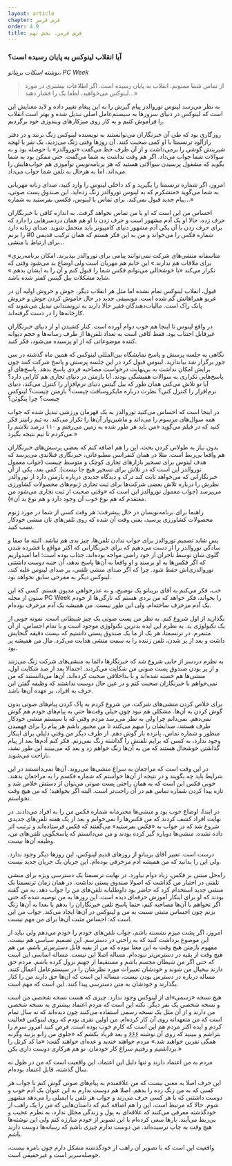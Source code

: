 ```yaml
---
layout: article
chapter: فرش قرمز
order: 4.9
title: فرش قرمز، بخش نهم
---
```



### آیا انقلاب لینوکس به پایان رسیده است؟
*نوشته اسکات بریناتو، PC Week*

<blockquote >از تماس شما ممنونم. انقلاب به پایان رسیده است. اگر اطلاعات بیشتری در مورد لینوکس می‌خواهید، لطفا یک را فشار دهید...»</blockquote >

<div class="journal inside">

به نظر می‌رسد لینوس توروالدز پیام گیرش را به این پیغام تغییر داده و لابد معنایش این است که لینوکس در دنیای سرورها به سیستم‌عامل اصلی تبدیل شده  و بهتر است انقلاب را فراموش کنیم و به کار روی میزکارهای ویندوزی خود برگردیم. 

روزگاری بود که طی آن خبرنگاران می‌توانستند به نویسنده لینوکس زنگ بزنند و در دفتر رازآلود ترنسمتا با او کمی صحبت کنند. آن روزها وقتی زنگ می‌زدید، یک نفر با لهجه شیرینش گوشی را برمی‌داشت و از آن طرف خط می‌گفت «توروالدز» با حوصله بود و به سوالات شما جواب می‌داد. اگر هم وقت نداشت به شما می‌گفت. حتی ممکن بود به شما بگوید که مشغول پرسیدن سوالاتی هستید که هر برنامه‌نویس نوآموزی هم جواب‌هایش را می‌داند. اما به هرحال به تلفن شما جواب می‌داد. 

امروز، اگر شماره ترنسمتا را بگیرید و کد داخلی لینوس را وارد کنید، صدای زنانه مهربانی به شما می‌گوید «متشکرم که به لینوس توروالدز زنگ زده‌اید. این صندوق پست صوتی، پیام جدید قبول نمی‌کند. برای تماس با لینوس،‌ فکسی بفرستید به شماره...»

احساس من این است که او با من تماس نخواهد گرفت. به اندازه کافی با خبرنگاران حرف زده. حالا او یک آدم مشهور است و حرف زدن با او هم همان دردسرهایی را دارد که برای حرف زدن با آن یکی آدم مشهور دنیای کامپیوتر باید متحمل شوید. صدای زنانه دارد شماره فکس را می‌خواند و من به این فکر هستم که همان ترکیب قدیمی 0# را بزنم برای ارتباط با منشی...

«متاسفانه منشی‌های شرکت نمی‌توانند پیامی برای توروالدز بپذیرند. امکان برنامه‌ریزی برای ملاقات هم ندارند.» این خانم هم مهربان است ولی اوضاع بد می‌شود وقتی که تکرار می‌کند «با خوشحالی می‌توانم فکس شما را قبول کنم و آن را به ایشان بدهم.» شاید مشکلات بیل گیتس کمتر شده باشد.

قبول، انقلاب لینوکس تمام نشده اما مثل هر انقلاب دیگر، جوش و خروش اولیه آن در غریو همراهانش گم شده است. موسیقی جدید در حال خاموش کردن جوش و خروش پانک راک است. مالیات‌دهندگان فقیر حالا دارند به ثروتمندانی تبدیل می‌شوند که کارخانه‌ها را در دست گرفته‌اند. 

در واقع لینوس تا اینجا هم خوب دوام آورده است. کنار کشیدن او از دنیای خبرنگاران غیرقابل اجتناب بود. فقط کافی است به تعداد تلفن‌ها از طرف رسانه‌ها و حجم دیوانه کننده موضوعاتی که از او پرسیده می‌شود، فکر کنید. 

نگاهی به جلسه پرسش و پاسخ نمایشگاه بین‌المللی لینوکس که همین ماه گذشته در سن جوز برگزار شد بیاندازید. لینوس قبول کرد در این جلسه پرسش و پاسخ شرکت کنند چون برایش امکان نداشت به بی‌نهایت درخواست مصاحبه فردی پاسخ بدهد. پاسخ‌های او پاسخ‌هایی تکراری به سوالات همیشگی بودند. آیا بازمتن در دنیای تجاری هم کارایی دارد؟ آیا تو تلاش می‌کنی همان طور که بیل گیتس دنیای نرم‌افزار را کنترل می‌کند، دنیای نرم‌افزار را کنترل کنی؟ نظرت درباره مایکروسافت چیست؟ بازمتن چیست؟‌ لینوکس چیست؟ چرا پنگوئن؟

در اینجا است که احساس می‌کنید توروالدز به یک قهرمان ورزشی تبدیل شده که جواب همه سوال‌های مرسوم را می‌داند و ماشین‌وار آن‌ها را تکرار می‌کند. به تیم رابینز فکر کنید که در فیلم می‌گوید «من باید هر طور شده به زمین می‌رفتم و ۱۱۰ درصد تلاشم را می‌کردم تا تیم نتیجه بگیرد.»

بدون نیاز به طولانی کردن بحث، این را هم اضافه کنم که بعضی پرسش‌های خبرنگاران هم واقعا بی‌ربط است. مثلا در همان کنفرانس مطبوعاتی، خبرنگاری فنلاندی می‌پرسد که هدف لینوس برای تسخیر بازارهای تجاری کوچک و متوسط چیست (جواب معمول توروالدز این است که در تلاش برای تسخیر هیچ جا نیست). کمی بعد، یکی از آن‌ خبرنگارانی که می‌خواهد ثابت کند درک و دیدگاه جدیدی درباره بازمتن دارد از توروالدز نظرش را درباره تلاش بعضی شرکت‌ها برای ثبت تجاری ژنوم‌های محصولات کشاورزی می‌پرسد (جواب معمول توروالدز این است که «وقتی صحبت از ثبت تجاری می‌شود من معتقدم که هم نوع خوب آن وجود دارد و هم نوع بد آن»).

راهنما برای برنامه‌نویسان در حال پیشرفت: هر وقت کسی از شما در مورد ژنوم محصولات کشاورزی پرسید، یعنی وقت آن شده که روی تلفن‌های تان منشی خودکار نصب کنید.

پس شاید تصمیم توروالدز برای جواب ندادن تلفن‌ها، چیز بدی هم نباشد. البته ما صفا و سادگی توروالدز را از دست می‌دهیم که برای خبرنگارانی که اکثر مواقع با فشرده شدن گلوی شان توسط تاجران از خود راضی مواجه بوده‌اند، جذاب بوده است؛ اما امیدواریم که اگر فکس‌ها به او برسند و او واقعا به آن‌ها پاسخ بدهد، آن جنبه دوست داشتنی توروالدزی‌اش حفظ شود. چرا که اگر صدای منشی تلفنی، بر صدای لینوس غلبه کند، لینوکس دیگر به مفرحی سابق نخواهد بود.

</div >

خب، فکر می‌کنم به آقای بریناتو یک توضیح، و نه عذرخواهی مدیون هستم. کسی که این ستون از مجله PC Week را بخواند، فکر خواهد که من نردی هستم که تازگی‌ها از خودم یک آدم مزخرف ساخته‌ام. ولی این طور نیست. من همیشه یک آدم مزخرف بوده‌ام.

بگذارید از اول شروع کنم. به نظر من پست صوتی یک چیز شیطانی است. نمونه خوبی از یک تکنولوژی بد. به نظرم این ایده بدترین تکنولوژی موجود است و با تمام احساس، از آن متنفرم. در ترنسمتا، هر یک از ما یک صندوق پستی داشتیم که بیست دقیقه گنجایش داشت و بعد از پر شدن، تلفن زننده را به سمت منشی هدایت می‌کرد. مال من همیشه پر بود. 

به نظرم دردسر از جایی شروع شد که خبرنگارها دائما به منشی‌های شرکت زنگ می‌زنند و از پر بودن صندوق پست صوتی من شکایت می‌کردند. احتمالا بعد از صد شکایت اول،‌ منشی‌ها هم خسته شده‌اند و با بداخلاقی صحبت کرده‌اند. آن‌ها می‌دانستند که من نمی‌خواهم با خبرنگاران صحبت کنم و در عین حال دوست نداشتند که وظیفه گفتن این حرف به افراد، بر عهده آن‌ها باشد. 

برای خلاص کردن منشی‌های شرکت، من شروع کردم به پاک کردن پیام‌های صوتی بدون گوش کردن به آن‌ها. مشکلی هم نبود چون خیلی وقت‌ها حتی به پیام‌های خودم هم گوش نمی‌دهم. نمی‌دانم چرا ولی به نظر می‌رسد مردم وقتی که با سیستم منشی خودکار طرف هستند، صدایشان را مبهم می‌کنند تا من مجبور باشم هر پیام را برای فهمیدن منظور و شماره تماس، پانزده بار گوش دهم. از طرف دیگر من وقتی دلیلی برای اینکار وجود ندارد، به کسی که برایم تلفنش را گذاشته زنگ نمی‌زنم. فکر کنم آدم‌ها بعد از پیام گذاشتن خوشحال هستند که من به آن‌ها زنگ خواهم زد و بعد که می‌بینند این طور نشد، ناراحت می‌شوند.

در این وقت است که مراجعان به سراغ منشی‌ها می‌روند. آن‌ها نمی‌دانستند در این شرایط باید چه بگویند و در نتیجه از آن‌ها خواستم که شماره فکسم را به مراجعان بدهند. خوبی فکس این است که به همان راحتی پست صوتی می‌توان از دستش خلاص شد و تازه پیدا کردن شماره تماس هم در آن راحت‌تر است. البته اگر بخواهید؛ که من هیچ وقت نخواستم. 

در ابتدا،‌ اوضاع خوب بود و منشی‌ها محترمانه شماره فکس من را به افراد می‌دادند. در نهایت افراد کشف کردند که من فکس‌ها را نمی‌خوانم و بعد از یک هفته تلفن‌های جدیدی شروع شد که در جواب به «فکس بفرستید» می‌گفتند که فکس فرستاده‌اند و ترتیب اثر داده نشده. منشی‌ها دوباره گیر کرده بودند و من می‌دانستم که پاسخگویی تلفن‌های من، وظیفه آن‌ها نیست. 

درست است. تعبیر آقای بریناتو از روزهای قدیم لینوکس، این روزها دیگر وجود ندارد. ولی این را بدانید که من همیشه آدم مزخرفی بوده‌ام. این جریان یک جریان جدید نیست. 

راه‌حل مبتنی بر فکس، زیاد دوام نیاورد. در نهایت ترنسمتا یک دسترسی ویژه برای منشی تلفنی در اختیار من گذاشت که اصولا صندوق پستی نداشت. در همان زمان ترنسمتا یک منشی جدید استخدام کرد که حاضر بود داوطلبانه تلفن‌های من را جواب دهد. به من گفته بودند که او برای اینکار آموزش حرفه‌ای دیده است. این روزها به من توصیه شده که حتی اگر نخواهم با آن‌ها مصاحبه کنم، حتما پاسخ تلفن خبرنگاران را بدهم یا بعدا به آن‌ها زنگ بزنم چون احساس مثبتی نسبت به من و لینوکس در آن‌ها ایجاد می‌کند. جواب من این است که: احساس مثبت آن‌ها برای من مهم نیست. 

امروز، اگر پشت میزم نشسته باشم، جواب تلفن‌های خودم را خودم می‌دهم ولی نباید از این موضوع برداشت کنید که به راحتی در دسترسم. این تصمیم سیاسی هم نیست. مفهوم بازمتن هیچ وقت به این معنا نبوده که من از بقیه قابل دسترس‌تر باشم. من هم هیچ وقت از بقیه در دسترس‌تر نبوده‌ام. مساله اصلا این نیست. مساله اساسی این است که حتی اگر من شیطان مجسم باشم و مستقیما از جهنم نزول کرده باشم، مردم حق دارند بیخیال من شوند و خودشان تغییرات مورد نظرشان را در سیستم‌عامل اعمال کنند. مساله درباره در دسترس بودن نیست، مساله این است که آن‌ها حق دارند من را کنار بگذارند و خودشان به متن دسترسی پیدا کنند. این است که مهم است.

هیچ نسخه «رسمی»ای از لینوکس وجود ندارد. چیزی که هست نسخه شخصی من است و نسخه شخصی یک نفر دیگر. نکته این است که مردم اعتماد بیشتری به نسخه شخصی من دارند و از آن مثل یک نسخه رسمی استفاده می‌کنند چون دیده‌اند که نه سال تمام است که من متعهدانه روی آن کار کرده‌ام. من اولین نفری بودم که روی لینوکس فعالیت کردم و ایده اکثر مردم هم این است که کارم خوب بوده است. فرض کنید امروز سرم را بتراشم و ببینید که روی آن نوشته <abbr title="در فرهنگ غربی این عدد به شیطان نسبت داده می‌شود.">۶۶۶</abbr> و بعد فریاد بکشم که «جلوی من زانو بزنید وگرنه همگی نفرین خواهید شد.» مردم خواهند خندید و عده‌ای خواهند گفت: «ما کد کرنل را برداشتیم و رفتیم سراغ کار خودمان. تو هم هرکاری دوست داری بکن.»

مردم به من اعتماد دارند و تنها دلیل این اعتماد، این واقعیت است که من در طول نه سال گذشته، قابل اعتماد بوده‌ام. 

این حرف اصلا به معنی نیست که من علاقمندم به پیام‌های صوتی گوش کنم تا جواب هر کسی که به من زنگ زده را بدهم. اصلا هم دوست ندارم به این عنوان یک آدم خوب و دوست داشتنی که با هر کسی حرف می‌زند و جواب هر تلفن یا ایمیلی را می‌دهد مشهور شوم. حالا که مرتبط است، این را هم اضافه کنم که داستان‌هایی که من را یک راهب از خودگذشته معرفی می‌کنند که علاقه‌ای به پول و زندگی مجلل ندارد، به نظرم عجیب و بی‌ربط می‌آیند. بارها سعی کرده‌ام با این تصویر از خودم مبارزه کنم ولی این نوشته‌ها هیچ وقت به چاپ نرسیده‌اند. من دوست ندارم چیزی باشم که رسانه‌ها دوست دارند باشم. 

واقعیت این است که با تصویر آن راهب از خودگذشته مشکل دارم چون بامزه نیست، حوصله‌سربر است و غیرحقیقی است.


